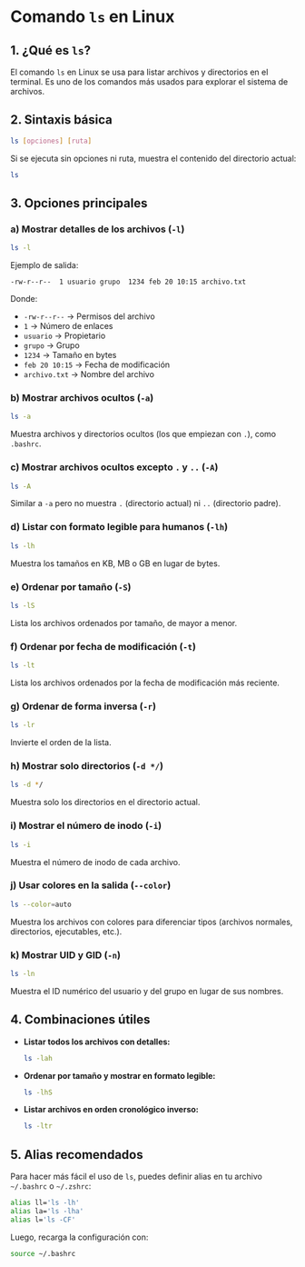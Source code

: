 # Comando `ls` en Linux

## 1. ¿Qué es `ls`?

El comando `ls` en Linux se usa para listar archivos y directorios en el terminal. Es uno de los comandos más usados para explorar el sistema de archivos.

## 2. Sintaxis básica

```bash
ls [opciones] [ruta]
```

Si se ejecuta sin opciones ni ruta, muestra el contenido del directorio actual:

```bash
ls
```

## 3. Opciones principales

### a) Mostrar detalles de los archivos (`-l`)

```bash
ls -l
```

Ejemplo de salida:

```
-rw-r--r--  1 usuario grupo  1234 feb 20 10:15 archivo.txt
```

Donde:

- `-rw-r--r--` → Permisos del archivo
- `1` → Número de enlaces
- `usuario` → Propietario
- `grupo` → Grupo
- `1234` → Tamaño en bytes
- `feb 20 10:15` → Fecha de modificación
- `archivo.txt` → Nombre del archivo

### b) Mostrar archivos ocultos (`-a`)

```bash
ls -a
```

Muestra archivos y directorios ocultos (los que empiezan con `.`), como `.bashrc`.

### c) Mostrar archivos ocultos excepto `.` y `..` (`-A`)

```bash
ls -A
```

Similar a `-a` pero no muestra `.` (directorio actual) ni `..` (directorio padre).

### d) Listar con formato legible para humanos (`-lh`)

```bash
ls -lh
```

Muestra los tamaños en KB, MB o GB en lugar de bytes.

### e) Ordenar por tamaño (`-S`)

```bash
ls -lS
```

Lista los archivos ordenados por tamaño, de mayor a menor.

### f) Ordenar por fecha de modificación (`-t`)

```bash
ls -lt
```

Lista los archivos ordenados por la fecha de modificación más reciente.

### g) Ordenar de forma inversa (`-r`)

```bash
ls -lr
```

Invierte el orden de la lista.

### h) Mostrar solo directorios (`-d */`)

```bash
ls -d */
```

Muestra solo los directorios en el directorio actual.

### i) Mostrar el número de inodo (`-i`)

```bash
ls -i
```

Muestra el número de inodo de cada archivo.

### j) Usar colores en la salida (`--color`)

```bash
ls --color=auto
```

Muestra los archivos con colores para diferenciar tipos (archivos normales, directorios, ejecutables, etc.).

### k) Mostrar UID y GID (`-n`)

```bash
ls -ln
```

Muestra el ID numérico del usuario y del grupo en lugar de sus nombres.

## 4. Combinaciones útiles

- **Listar todos los archivos con detalles:**
    
    ```bash
    ls -lah
    ```
    
- **Ordenar por tamaño y mostrar en formato legible:**
    
    ```bash
    ls -lhS
    ```
    
- **Listar archivos en orden cronológico inverso:**
    
    ```bash
    ls -ltr
    ```
    

## 5. Alias recomendados

Para hacer más fácil el uso de `ls`, puedes definir alias en tu archivo `~/.bashrc` o `~/.zshrc`:

```bash
alias ll='ls -lh'
alias la='ls -lha'
alias l='ls -CF'
```

Luego, recarga la configuración con:

```bash
source ~/.bashrc
```